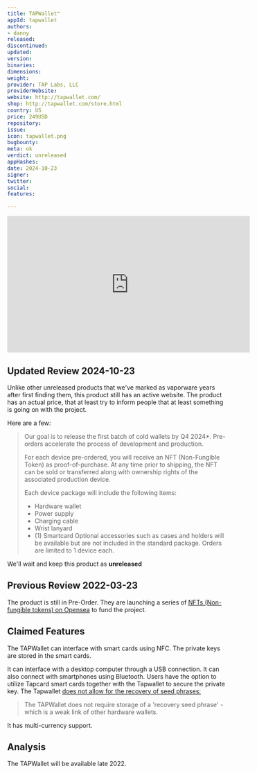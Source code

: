 ```yaml
---
title: TAPWallet™
appId: tapwallet
authors:
- danny
released: 
discontinued: 
updated: 
version: 
binaries: 
dimensions: 
weight: 
provider: TAP Labs, LLC
providerWebsite: 
website: http://tapwallet.com/
shop: http://tapwallet.com/store.html
country: US
price: 249USD
repository: 
issue: 
icon: tapwallet.png
bugbounty: 
meta: ok
verdict: unreleased
appHashes: 
date: 2024-10-23
signer: 
twitter: 
social: 
features: 

---
```


<iframe width="560" height="315" src="https://www.youtube.com/embed/iCVg3Rrf2WM?si=Nqb5-GwHSn7-nPTe" title="YouTube video player" frameborder="0" allow="accelerometer; autoplay; clipboard-write; encrypted-media; gyroscope; picture-in-picture; web-share" referrerpolicy="strict-origin-when-cross-origin" allowfullscreen></iframe>

## Updated Review 2024-10-23

Unlike other unreleased products that we've marked as vaporware years after first finding them, this product still has an active website. The product has an actual price, that at least try to inform people that at least something is going on with the project. 

Here are a few:

> Our goal is to release the first batch of cold wallets by Q4 2024*. Pre-orders accelerate the process of development and production.
> 
> For each device pre-ordered, you will receive an NFT (Non-Fungible Token) as proof-of-purchase. At any time prior to shipping, the NFT can be sold or transferred along with ownership rights of the associated production device.
>
> Each device package will include the following items:
>
> - Hardware wallet
> - Power supply
> - Charging cable
> - Wrist lanyard
> - (1) Smartcard
> Optional accessories such as cases and holders will be available but are not included in the standard package. Orders are limited to 1 device each.

We'll wait and keep this product as **unreleased**

## Previous Review 2022-03-23

The product is still in Pre-Order. They are launching a series of [NFTs (Non-fungible tokens) on Opensea](https://opensea.io/collection/tapwallet) to fund the project. 

## Claimed Features 

The TAPWallet can interface with smart cards using NFC. The private keys are stored in the smart cards.

It can interface with a desktop computer through a USB connection. It can also connect with smartphones using Bluetooth. Users have the option to utilize Tapcard smart cards together with the Tapwallet to secure the private key. The Tapwallet [does not allow for the recovery of seed phrases:](http://tapwallet.com/faqs.html)

> The TAPWallet does not require storage of a 'recovery seed phrase' - which is a weak link of other hardware wallets. 

It has multi-currency support.

## Analysis 

The TAPWallet will be available late 2022. 

